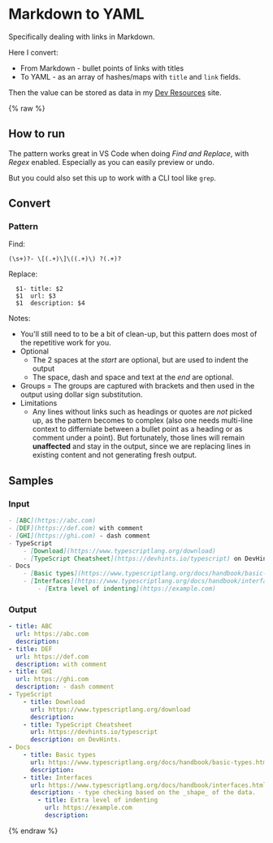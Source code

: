 # Markdown to YAML

Specifically dealing with links in Markdown.

Here I convert:

- From Markdown - bullet points of links with titles 
- To YAML - as an array of hashes/maps with `title` and `link` fields.

Then the value can be stored as data in my [Dev Resources](https://michaelcurrin.github.io/dev-resources/) site.

{% raw %}

## How to run

The pattern works great in VS Code when doing _Find and Replace_, with _Regex_ enabled. Especially as you can easily preview or undo.

But you could also set this up to work with a CLI tool like `grep`.


## Convert

### Pattern

Find:

```re
(\s+)?- \[(.+)\]\((.+)\) ?(.+)?
```

Replace:

```
  $1- title: $2
  $1  url: $3
  $1  description: $4
```

Notes:

- You'll still need to to be a bit of clean-up, but this pattern does most of the repetitive work for you.
- Optional
    - The 2 spaces at the _start_ are optional, but are used to indent the output
    - The space, dash and space and text at the _end_ are optional.
- Groups
    = The groups are captured with brackets and then used in the output using dollar sign substitution.
- Limitations
    - Any lines without links such as headings or quotes are _not_ picked up, as the pattern becomes to complex (also one needs multi-line context to differniate between a bullet point as a heading or as comment under a point). But fortunately, those lines will remain **unaffected** and stay in the output, since we are replacing lines in existing content and not generating fresh output.


## Samples

### Input

```markdown
- [ABC](https://abc.com)
- [DEF](https://def.com) with comment
- [GHI](https://ghi.com) - dash comment
- TypeScript
    - [Download](https://www.typescriptlang.org/download)
    - [TypeScript Cheatsheet](https://devhints.io/typescript) on DevHints.
- Docs
    - [Basic types](https://www.typescriptlang.org/docs/handbook/basic-types.html)
    - [Interfaces](https://www.typescriptlang.org/docs/handbook/interfaces.html) - type checking based on the _shape_ of the data.
        - [Extra level of indenting](https://example.com)
```

### Output

```yaml
- title: ABC
  url: https://abc.com
  description: 
- title: DEF
  url: https://def.com
  description: with comment
- title: GHI
  url: https://ghi.com
  description: - dash comment
- TypeScript
    - title: Download
      url: https://www.typescriptlang.org/download
      description: 
    - title: TypeScript Cheatsheet
      url: https://devhints.io/typescript
      description: on DevHints.
- Docs
    - title: Basic types
      url: https://www.typescriptlang.org/docs/handbook/basic-types.html
      description: 
    - title: Interfaces
      url: https://www.typescriptlang.org/docs/handbook/interfaces.html
      description: - type checking based on the _shape_ of the data.
        - title: Extra level of indenting
          url: https://example.com
          description: 
```


{% endraw %}
